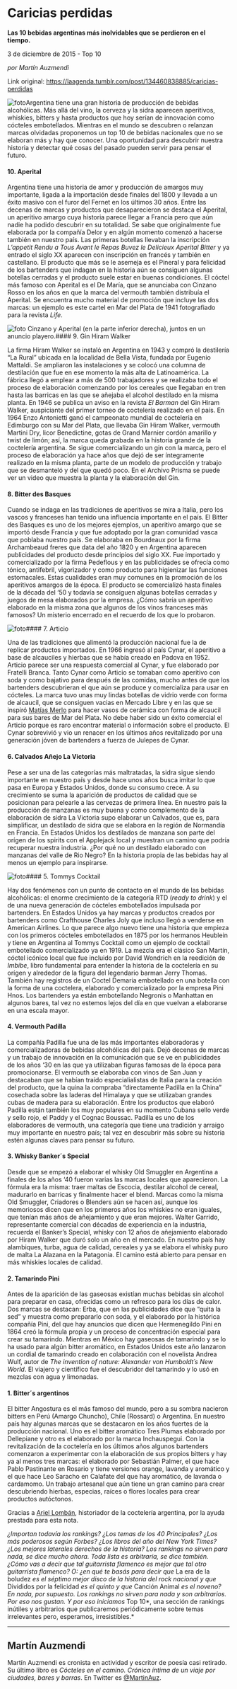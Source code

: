 # Caricias perdidas

**Las 10 bebidas argentinas más inolvidables que se perdieron en el tiempo.**

3 de diciembre de 2015 - Top 10

_por Martín Auzmendi_

Link original: https://laagenda.tumblr.com/post/134460838885/caricias-perdidas

![foto](https://64.media.tumblr.com/7ec8fe94eaf57badc281dda5452dcd95/tumblr_inline_pk0j1xSOkq1t6q87u_500.jpg)Argentina tiene una gran historia de producción de bebidas alcohólicas. Más allá del vino, la cerveza y la sidra aparecen aperitivos, whiskies, bitters y hasta productos que hoy serían de innovación como cócteles embotellados. Mientras en el mundo se descubren o relanzan marcas olvidadas proponemos un top 10 de bebidas nacionales que no se elaboran más y hay que conocer. Una oportunidad para descubrir nuestra historia y detectar qué cosas del pasado pueden servir para pensar el futuro.


#### 10. Aperital

Argentina tiene una historia de amor y producción de amargos muy importante, ligada a la importación desde finales del 1800 y llevada a un éxito masivo con el furor del Fernet en los últimos 30 años. Entre las decenas de marcas y productos que desaparecieron se destaca el Aperital, un aperitivo amargo cuya historia parece llegar a Francia pero que aún nadie ha podido descubrir en su totalidad. Se sabe que originalmente fue elaborada por la compañía Delor y en algún momento comenzó a hacerse también en nuestro país. Las primeras botellas llevaban la inscripción *L’appetit Rendu a Tous Avant le Repas Buvez le Delicieux Aperital Bitter* y ya entrado el siglo XX aparecen con inscripción en francés y también en castellano. El producto que más se le asemeja es el Pineral y para felicidad de los bartenders que indagan en la historia aún se consiguen algunas botellas cerradas y el producto suele estar en buenas condiciones. El cóctel más famoso con Aperital es el De María, que se anunciaba con Cinzano Rosso en los años en que la marca del vermouth también distribuía el Aperital. Se encuentra mucho material de promoción que incluye las dos marcas: un ejemplo es este cartel en Mar del Plata de 1941 fotografiado para la revista *Life*.


![foto](https://64.media.tumblr.com/7ec8fe94eaf57badc281dda5452dcd95/tumblr_inline_pk0j1xSOkq1t6q87u_500.jpg) Cinzano y Aperital (en la parte inferior derecha), juntos en un anuncio playero.#### 9. Gin Hiram Walker

La firma Hiram Walker se instaló en Argentina en 1943 y compró la destilería “La Rural” ubicada en la localidad de Bella Vista, fundada por Eugenio Mattaldi. Se ampliaron las instalaciones y se colocó una columna de destilación que fue en ese momento la más alta de Latinoamérica. La fábrica llegó a emplear a más de 500 trabajadores y se realizaba todo el proceso de elaboración comenzando por los cereales que llegaban en tren hasta las barricas en las que se añejaba el alcohol destilado en la misma planta. En 1946 se publica un aviso en la revista *El Barman* del Gin Hiram Walker, auspiciante del primer torneo de coctelería realizado en el país. En 1964 Enzo Antonietti ganó el campeonato mundial de coctelería en Edimburgo con su Mar del Plata, que llevaba Gin Hiram Walker, vermouth Martini Dry, licor Benedictine, gotas de Grand Marnier cordón amarillo y twist de limón; así, la marca queda grabada en la historia grande de la coctelería argentina. Se sigue comercializando un gin con la marca, pero el proceso de elaboración ya hace años que dejó de ser íntegramente realizado en la misma planta, parte de un modelo de producción y trabajo que se desmanteló y del que quedó poco. En el Archivo Prisma se puede ver un video que muestra la planta y la elaboración del Gin.


#### 8. Bitter des Basques

Cuando se indaga en las tradiciones de aperitivos se mira a Italia, pero los vascos y franceses han tenido una influencia importante en el país. El Bitter des Basques es uno de los mejores ejemplos, un aperitivo amargo que se importó desde Francia y que fue adoptado por la gran comunidad vasca que poblaba nuestro país. Se elaboraba en Bourdeaux por la firma Archambeaud freres que data del año 1820 y en Argentina aparecen publicidades del producto desde principios del siglo XX. Fue importado y comercializado por la firma Pedeflous y en las publicidades se ofrecía como tónico, antifebril, vigorizador y como producto para higienizar las funciones estomacales. Estas cualidades eran muy comunes en la promoción de los aperitivos amargos de la época. El producto se comercializó hasta finales de la década del ‘50 y todavía se consiguen algunas botellas cerradas y juegos de mesa elaborados por la empresa. ¿Cómo sabría un aperitivo elaborado en la misma zona que algunos de los vinos franceses más famosos? Un misterio encerrado en el recuerdo de los que lo probaron.


![foto](https://64.media.tumblr.com/c647f23069bfbd5f34815f751467b81c/tumblr_inline_pk0j1xyCGg1t6q87u_250.jpg)#### 7. Articio

Una de las tradiciones que alimentó la producción nacional fue la de replicar productos importados. En 1966 ingresó al país Cynar, el aperitivo a base de alcauciles y hierbas que se había creado en Padova en 1952. Articio parece ser una respuesta comercial al Cynar, y fue elaborado por Fratelli Branca. Tanto Cynar como Articio se tomaban como aperitivo con soda y como bajativo para después de las comidas, mucho antes de que los bartenders descubrieran el que aún se produce y comercializa para usar en cócteles. La marca tuvo unas muy lindas botellas de vidrio verde con forma de alcaucil, que se consiguen vacias en Mercado Libre y en las que se inspiró [Matías Merlo](https://twitter.com/matiasmerlo_) para hacer vasos de cerámica con forma de alcaucil para sus bares de Mar del Plata. No debe haber sido un éxito comercial el Articio porque es raro encontrar material o información sobre el producto. El Cynar sobrevivió y vio un renacer en los últimos años revitalizado por una generación jóven de bartenders a fuerza de Julepes de Cynar. 


#### 6. Calvados Añejo La Victoria

Pese a ser una de las categorías más maltratadas, la sidra sigue siendo importante en nuestro país y desde hace unos años busca imitar lo que pasa en Europa y Estados Unidos, donde su consumo crece. A su crecimiento se suma la aparición de productos de calidad que se posicionan para pelearle a las cervezas de primera línea. En nuestro país la producción de manzanas es muy buena y como complemento de la elaboración de sidra La Victoria supo elaborar un Calvados, que es, para simplificar, un destilado de sidra que se elabora en la región de Normandía en Francia. En Estados Unidos los destilados de manzana son parte del orígen de los spirits con el Applejack local y muestran un camino que podría recuperar nuestra industria. ¿Por qué no un destilado elaborado con manzanas del valle de Rio Negro? En la historia propia de las bebidas hay al menos un ejemplo para inspirarse.


![foto](https://64.media.tumblr.com/a20e9c612bfad5a4ec45cf14219c886d/tumblr_inline_pk0j1y3GzW1t6q87u_250.jpg)#### 5. Tommys Cocktail

Hay dos fenómenos con un punto de contacto en el mundo de las bebidas alcohólicas: el enorme crecimiento de la categoría RTD (*ready to drink*) y el de una nueva generación de cócteles embotellados impulsada por bartenders. En Estados Unidos ya hay marcas y productos creados por bartenders como Crafthouse Charles Joly que incluso llegó a venderse en American Airlines. Lo que parece algo nuevo tiene una historia que empieza con los primeros cócteles embotellados en 1875 por los hermanos Heublein y tiene en Argentina al Tommys Cocktail como un ejemplo de cocktail embotellado comercializado ya en 1919. La mezcla era el clásico San Martín, cóctel icónico local que fue incluido por David Wondrich en la reedición de *Imbibe*, libro fundamental para entender la historia de la coctelería en su orígen y alrededor de la figura del legendario barman Jerry Thomas. También hay registros de un Coctel Demaria embotellado en una botella con la forma de una coctelera, elaborado y comercializado por la empresa Pini Hnos. Los bartenders ya están embotellando Negronis o Manhattan en algunos bares, tal vez no estemos lejos del día en que vuelvan a elaborarse en una escala mayor.


#### 4. Vermouth Padilla

La compañía Padilla fue una de las más importantes elaboradoras y comercializadoras de bebidas alcohólicas del país. Dejó decenas de marcas y un trabajo de innovación en la comunicación que se ve en publicidades de los años ‘30 en las que ya utilizaban figuras famosas de la época para promocionarse. El vermouth se elaboraba con vinos de San Juan y destacaban que se habían traído especialialistas de Italia para la creación del producto, que la quina la compraba “directamente Padilla en la China” cosechada sobre las laderas del Himalaya y que se utilizaban grandes cubas de madera para su elaboración. Entre los productos que elaboró Padilla están también los muy populares en su momento Cubana sello verde y sello rojo, el Paddy y el Cognac Boussac. Padilla es uno de los elaboradores de vermouth, una categoría que tiene una tradición y arraigo muy importante en nuestro país; tal vez en descubrir más sobre su historia estén algunas claves para pensar su futuro.


#### 3. Whisky Banker´s Special

Desde que se empezó a elaborar el whisky Old Smuggler en Argentina a finales de los años ‘40 fueron varias las marcas locales que aparecieron. La fórmula era la misma: traer maltas de Escocia, destilar alcohol de cereal, madurarlo en barricas y finalmente hacer el blend. Marcas como la misma Old Smuggler, Criadores o Blenders aún se hacen así, aunque los memoriosos dicen que en los primeros años los whiskies no eran iguales, que tenían más años de añejamiento y que eran mejores. Walter Garrido, representante comercial con décadas de experiencia en la industria, recuerda el Banker’s Special, whisky con 12 años de añejamiento elaborado por Hiram Walker que duró solo un año en el mercado. En nuestro país hay alambiques, turba, agua de calidad, cereales y ya se elabora el whisky puro de malta La Alazana en la Patagonia. El camino está abierto para pensar en más whiskies locales de calidad.


#### 2. Tamarindo Pini

Antes de la aparición de las gaseosas existían muchas bebidas sin alcohol para preparar en casa, ofrecidas como un refresco para los días de calor. Dos marcas se destacan: Erba, que en las publicidades dice que “quita la sed” y muestra como prepararlo con soda, y el elaborado por la histórica compañía Pini, del que hay anuncios que dicen que Hermenegildo Pini en 1864 creó la fórmula propia y un proceso de concentración especial para crear su tamarindo. Mientras en México hay gaseosas de tamarindo y se lo ha usado para algún bitter aromático, en Estados Unidos este año lanzaron un cordial de tamarindo creado en colaboración con el novelista Andrea Wulf, autor de *The invention of nature: Alexander von Humboldt´s New World*. El viajero y científico fue el descubridor del tamarindo y lo usó en mezclas con agua y limonadas.


#### 1. Bitter´s argentinos

El bitter Angostura es el más famoso del mundo, pero a su sombra nacieron bitters en Perú (Amargo Chuncho), Chile (Rossard) o Argentina. En nuestro país hay algunas marcas que se destacaron en los años fuertes de la producción nacional. Uno es el bitter aromático Tres Plumas elaborado por Dellepiane y otro es el elaborado por la marca Inchauspegui. Con la revitalización de la coctelería en los últimos años algunos bartenders comenzaron a experimentar con la elaboración de sus propios bitters y hay ya al menos tres marcas: el elaborado por Sebastián Palmer, el que hace Pablo Pastinante en Rosario y tiene versiones orange, lavanda y aromático y el que hace Leo Saracho en Calafate del que hay aromático, de lavanda o cardamomo. Un trabajo artesanal que aún tiene un gran camino para crear descubriendo hierbas, especias, raíces o flores locales para crear productos autóctonos.


Gracias a [Ariel Lombán](https://twitter.com/arulomban), historiador de la coctelería argentina, por la ayuda prestada para esta nota.

  


*¿Importan todavía los rankings? ¿Los temas de los 40 Principales? ¿Los más poderosos según Forbes? ¿Los libros del año del New York Times? ¿Los mejores laterales derechos de la historia? Los rankings no sirven para nada, se dice mucho ahora. Toda lista es arbitraria, se dice también. ¿Cómo vas a decir que tal guitarrista flamenco es mejor que tal otro guitarrista flamenco? O: ¿en qué te basás para decir que* La era de la boludez *es el séptimo mejor disco de la historia del rock nacional y que* Divididos por la felicidad *es el quinto y que* Canción Animal *es el noveno? En nada, por supuesto. Los rankings no sirven para nada y son arbitrarios. Por eso nos gustan. Y por eso iniciamos* Top 10*, una sección de rankings inútiles y arbitrarios que publicaremos periódicamente sobre temas irrelevantes pero, esperamos, irresistibles.*

  




---

 Martín Auzmendi
----------------

 Martín Auzmendi es cronista en actividad y escritor de poesía casi retirado. Su último libro es *Cócteles en el camino. Crónica íntima de un viaje por ciudades, bares y barras*. En Twitter es [@MartinAuz](https://twitter.com/MartinAuz).

